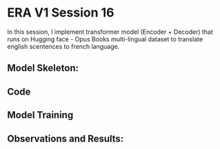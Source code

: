 # ERA V1 Session 16

In this session, I implement transformer model (Encoder + Decoder) that runs on Hugging face - Opus Books multi-lingual dataset to translate english scentences to french language.

## Model Skeleton:

## Code

## Model Training

## Observations and Results:

























